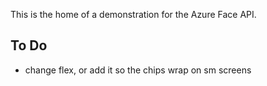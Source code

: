 This is the home of a demonstration for the Azure Face API.

## To Do
- change flex, or add it so the chips wrap on sm screens